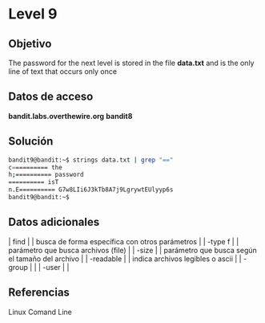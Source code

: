 # Level 9

## Objetivo
The password for the next level is stored in the file **data.txt** and is the only line of text that occurs only once
## Datos de acceso
**bandit.labs.overthewire.org**
**bandit8**

## Solución

```bash
bandit9@bandit:~$ strings data.txt | grep "=="
c========== the
h;========== password
========== isT
n.E========== G7w8LIi6J3kTb8A7j9LgrywtEUlyyp6s
bandit9@bandit:~$
```

## Datos adicionales
| find |  | busca de forma específica con otros parámetros |
| -type f |  | parámetro que busca archivos (file) |
| -size |  | parámetro que busca según el tamaño del archivo | 
| -readable |  | indica archivos legibles o ascii | 
| -group |  |
| -user |  |
## Referencias
Linux Comand Line